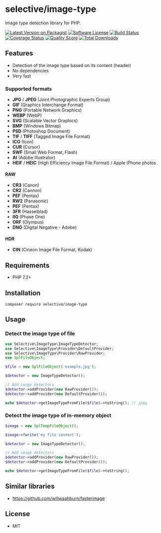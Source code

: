 # selective/image-type

Image type detection library for PHP.

[![Latest Version on Packagist](https://img.shields.io/github/release/selective-php/image-type.svg?style=flat-square)](https://packagist.org/packages/selective/image-type)
[![Software License](https://img.shields.io/badge/license-MIT-brightgreen.svg?style=flat-square)](LICENSE.md)
[![Build Status](https://img.shields.io/travis/selective-php/image-type/master.svg?style=flat-square)](https://travis-ci.org/selective-php/image-type)
[![Coverage Status](https://img.shields.io/scrutinizer/coverage/g/selective-php/image-type.svg?style=flat-square)](https://scrutinizer-ci.com/g/selective-php/image-type/code-structure)
[![Quality Score](https://img.shields.io/scrutinizer/quality/g/selective-php/image-type.svg?style=flat-square)](https://scrutinizer-ci.com/g/selective-php/image-type/?branch=master)
[![Total Downloads](https://img.shields.io/packagist/dt/selective/image-type.svg?style=flat-square)](https://packagist.org/packages/selective/image-type/stats)


## Features

* Detection of the image type based on its content (header)
* No dependencies
* Very fast

### Supported formats

* **JPG** / **JPEG** (Joint Photographic Experts Group)
* **GIF** (Graphics Interchange Format)
* **PNG** (Portable Network Graphics)
* **WEBP** (WebP)
* **SVG** (Scalable Vector Graphics)
* **BMP** (Windows Bitmap)
* **PSD** (Photoshop Document)
* **TIF** / **TIFF** (Tagged Image File Format)
* **ICO** (Icon)
* **CUR** (Cursor)
* **SWF** (Small Web Format, Flash)
* **AI** (Adobe Illustrator)
* **HEIF** / **HEIC** (High Efficiency Image File Format) / Apple iPhone photos

#### RAW

* **CR3** (Canon)
* **CR2** (Cannon)
* **PEF** (Pentax)
* **RW2** (Panasonic)
* **PEF** (Pentax)
* **3FR** (Hasselblad)
* **IIQ** (Phase One)
* **ORF** (Olympus)
* **DNG** (Digital Negative - Adobe)

#### HDR

* **CIN** (Cineon Image File Format, Kodak)

## Requirements

* PHP 7.2+

## Installation

```
composer require selective/image-type
```

## Usage

### Detect the image type of file

```php
use Selective\ImageType\ImageTypeDetector;
use Selective\ImageType\Provider\DefaultProvider;
use Selective\ImageType\Provider\RawProvider;
use SplFileObject;

$file = new SplFileObject('example.jpg');

$detector = new ImageTypeDetector();

// Add image detectors
$detector->addProvider(new RawProvider());
$detector->addProvider(new DefaultProvider());

echo $detector->getImageTypeFromFile($file)->toString(); // jpeg
```

### Detect the image type of in-memory object

```php
$image = new SplTempFileObject();

$image->fwrite('my file content');

$detector = new ImageTypeDetector();

// Add image detectors
$detector->addProvider(new RawProvider());
$detector->addProvider(new DefaultProvider());

echo $detector->getImageTypeFromFile($file)->toString();
```

## Similar libraries

* https://github.com/willwashburn/fasterimage

## License

* MIT
